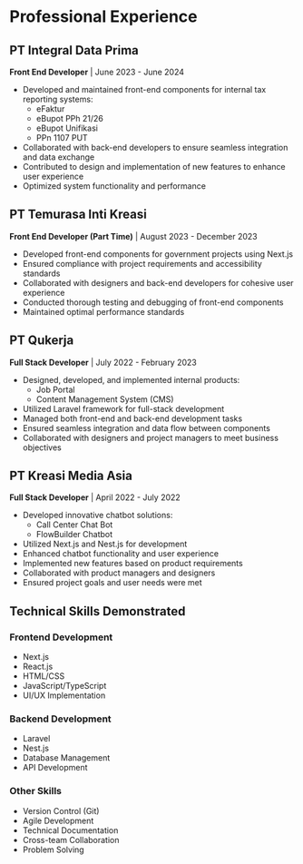 # Professional Experience

## PT Integral Data Prima
**Front End Developer** | June 2023 - June 2024

- Developed and maintained front-end components for internal tax reporting systems:
  - eFaktur
  - eBupot PPh 21/26
  - eBupot Unifikasi
  - PPn 1107 PUT
- Collaborated with back-end developers to ensure seamless integration and data exchange
- Contributed to design and implementation of new features to enhance user experience
- Optimized system functionality and performance

## PT Temurasa Inti Kreasi
**Front End Developer (Part Time)** | August 2023 - December 2023

- Developed front-end components for government projects using Next.js
- Ensured compliance with project requirements and accessibility standards
- Collaborated with designers and back-end developers for cohesive user experience
- Conducted thorough testing and debugging of front-end components
- Maintained optimal performance standards

## PT Qukerja
**Full Stack Developer** | July 2022 - February 2023

- Designed, developed, and implemented internal products:
  - Job Portal
  - Content Management System (CMS)
- Utilized Laravel framework for full-stack development
- Managed both front-end and back-end development tasks
- Ensured seamless integration and data flow between components
- Collaborated with designers and project managers to meet business objectives

## PT Kreasi Media Asia
**Full Stack Developer** | April 2022 - July 2022

- Developed innovative chatbot solutions:
  - Call Center Chat Bot
  - FlowBuilder Chatbot
- Utilized Next.js and Nest.js for development
- Enhanced chatbot functionality and user experience
- Implemented new features based on product requirements
- Collaborated with product managers and designers
- Ensured project goals and user needs were met

## Technical Skills Demonstrated

### Frontend Development
- Next.js
- React.js
- HTML/CSS
- JavaScript/TypeScript
- UI/UX Implementation

### Backend Development
- Laravel
- Nest.js
- Database Management
- API Development

### Other Skills
- Version Control (Git)
- Agile Development
- Technical Documentation
- Cross-team Collaboration
- Problem Solving